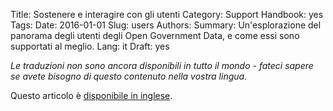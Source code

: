 Title: Sostenere e interagire con gli utenti
Category: Support
Handbook: yes
Tags:
Date: 2016-01-01
Slug: users
Authors:
Summary: Un'esplorazione del panorama degli utenti degli Open Government Data, e come essi sono supportati al meglio.
Lang: it
Draft: yes


<em>Le traduzioni non sono ancora disponibili in tutto il mondo -  fateci sapere se avete bisogno di questo contenuto nella vostra lingua.</em>

Questo articolo è [disponibile in inglese](/en/support/users).
